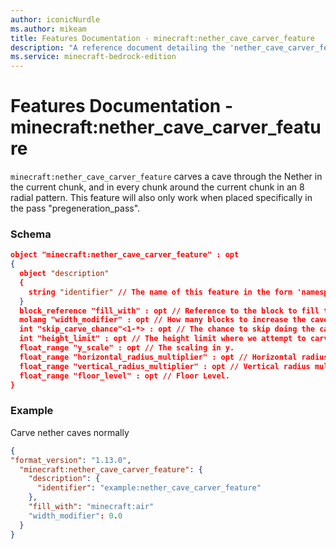 ```yaml
---
author: iconicNurdle
ms.author: mikeam
title: Features Documentation - minecraft:nether_cave_carver_feature
description: "A reference document detailing the 'nether_cave_carver_feature' feature"
ms.service: minecraft-bedrock-edition
---
```


# Features Documentation - minecraft:nether_cave_carver_feature

`minecraft:nether_cave_carver_feature` carves a cave through the Nether in the current chunk, and in every chunk around the current chunk in an 8 radial pattern. This feature will also only work when placed specifically in the pass "pregeneration_pass".

### Schema

```json
object "minecraft:nether_cave_carver_feature" : opt
{
  object "description"
  {
    string "identifier" // The name of this feature in the form 'namespace_name:feature_name'. 'feature_name' must match the filename.
  }
  block_reference "fill_with" : opt // Reference to the block to fill the cave with.
  molang "width_modifier" : opt // How many blocks to increase the cave radius by, from the center point of the cave.
  int "skip_carve_chance"<1-*> : opt // The chance to skip doing the carve (1 / value).
  int "height_limit" : opt // The height limit where we attempt to carve.
  float_range "y_scale" : opt // The scaling in y.
  float_range "horizontal_radius_multiplier" : opt // Horizontal radius multiplier.
  float_range "vertical_radius_multiplier" : opt // Vertical radius multiplier.
  float_range "floor_level" : opt // Floor Level.
}
```

### Example

Carve nether caves normally

```json
{
"format_version": "1.13.0",
  "minecraft:nether_cave_carver_feature": {
    "description": {
      "identifier": "example:nether_cave_carver_feature"
    },
    "fill_with": "minecraft:air"
    "width_modifier": 0.0
  }
}
```
